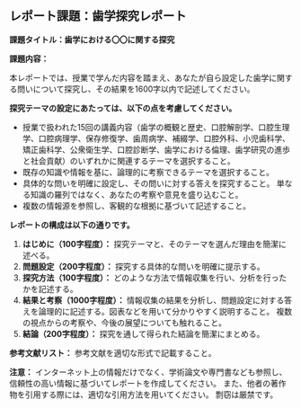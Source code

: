 ## レポート課題：歯学探究レポート

**課題タイトル：歯学における〇〇に関する探究**

**課題内容：**

本レポートでは、授業で学んだ内容を踏まえ、あなたが自ら設定した歯学に関する問いについて探究し、その結果を1600字以内で記述してください。

**探究テーマの設定にあたっては、以下の点を考慮してください。**

* 授業で扱われた15回の講義内容（歯学の概観と歴史、口腔解剖学、口腔生理学、口腔病理学、保存修復学、歯周病学、補綴学、口腔外科、小児歯科学、矯正歯科学、公衆衛生学、口腔診断学、歯学における倫理、歯学研究の進歩と社会貢献）のいずれかに関連するテーマを選択すること。
* 既存の知識や情報を基に、論理的に考察できるテーマを選択すること。
* 具体的な問いを明確に設定し、その問いに対する答えを探究すること。  単なる知識の羅列ではなく、あなたの考察や意見を盛り込むこと。
* 複数の情報源を参照し、客観的な根拠に基づいて記述すること。


**レポートの構成は以下の通りです。**

1. **はじめに（100字程度）：** 探究テーマと、そのテーマを選んだ理由を簡潔に述べる。
2. **問題設定（200字程度）：** 探究する具体的な問いを明確に提示する。
3. **探究方法（100字程度）：** どのような方法で情報収集を行い、分析を行ったかを記述する。
4. **結果と考察（1000字程度）：** 情報収集の結果を分析し、問題設定に対する答えを論理的に記述する。図表などを用いて分かりやすく説明すること。  複数の視点からの考察や、今後の展望についても触れること。
5. **結論（200字程度）：** 探究を通して得られた結論を簡潔にまとめる。


**参考文献リスト：** 参考文献を適切な形式で記載すること。


**注意：**  インターネット上の情報だけでなく、学術論文や専門書なども参照し、信頼性の高い情報に基づいてレポートを作成してください。  また、他者の著作物を引用する際には、適切な引用方法を用いてください。  剽窃は厳禁です。
